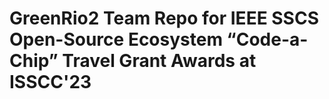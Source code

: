 # GreenRio2 Team Repo for IEEE SSCS Open-Source Ecosystem “Code-a-Chip” Travel Grant Awards at ISSCC'23
